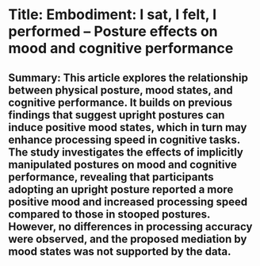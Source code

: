 # Title: Embodiment: I sat, I felt, I performed – Posture effects on mood and cognitive performance

## Summary: This article explores the relationship between physical posture, mood states, and cognitive performance. It builds on previous findings that suggest upright postures can induce positive mood states, which in turn may enhance processing speed in cognitive tasks. The study investigates the effects of implicitly manipulated postures on mood and cognitive performance, revealing that participants adopting an upright posture reported a more positive mood and increased processing speed compared to those in stooped postures. However, no differences in processing accuracy were observed, and the proposed mediation by mood states was not supported by the data.